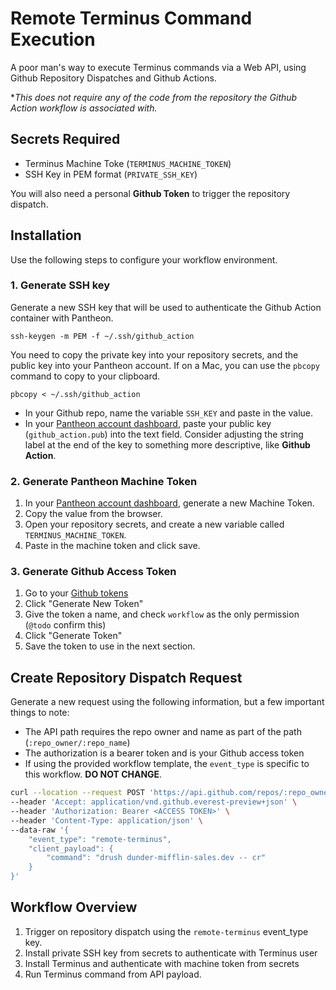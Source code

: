 # Remote Terminus Command Execution

A poor man's way to execute Terminus commands via a Web API, using Github Repository Dispatches and Github Actions. 

**This does not require any of the code from the repository the Github Action workflow is associated with.*

## Secrets Required
- Terminus Machine Toke (`TERMINUS_MACHINE_TOKEN`)
- SSH Key in PEM format (`PRIVATE_SSH_KEY`)

You will also need a personal **Github Token** to trigger the repository dispatch.

## Installation
Use the following steps to configure your workflow environment.

### 1. Generate SSH key

Generate a new SSH key that will be used to authenticate the Github Action container with Pantheon.

```
ssh-keygen -m PEM -f ~/.ssh/github_action
```

You need to copy the private key into your repository secrets, and the public key into your Pantheon account. If on a Mac, you can use the `pbcopy` command to copy to your clipboard.

```
pbcopy < ~/.ssh/github_action
```

- In your Github repo, name the variable `SSH_KEY` and paste in the value.
- In your [Pantheon account dashboard](https://dashboard.pantheon.io/users#account/ssh-keys), paste your public key (`github_action.pub`) into the text field. Consider adjusting the string label at the end of the key to something more descriptive, like **Github Action**.

### 2. Generate Pantheon Machine Token

1. In your [Pantheon account dashboard](https://dashboard.pantheon.io/users#account/tokens/list), generate a new Machine Token.
2. Copy the value from the browser.
3. Open your repository secrets, and create a new variable called `TERMINUS_MACHINE_TOKEN`.
4. Paste in the machine token and click save.

### 3. Generate Github Access Token

1. Go to your [Github tokens](https://github.com/settings/tokens)
2. Click "Generate New Token"
3. Give the token a name, and check `workflow` as the only permission (`@todo` confirm this)
4. Click "Generate Token"
5. Save the token to use in the next section.

## Create Repository Dispatch Request

Generate a new request using the following information, but a few important things to note:

- The API path requires the repo owner and name as part of the path (`:repo_owner/:repo_name`)
- The authorization is a bearer token and is your Github access token
- If using the provided workflow template, the `event_type` is specific to this workflow. **DO NOT CHANGE**.

```bash
curl --location --request POST 'https://api.github.com/repos/:repo_owner/:repo_name/dispatches' \
--header 'Accept: application/vnd.github.everest-preview+json' \
--header 'Authorization: Bearer <ACCESS TOKEN>' \
--header 'Content-Type: application/json' \
--data-raw '{
    "event_type": "remote-terminus",
    "client_payload": {
        "command": "drush dunder-mifflin-sales.dev -- cr"
    }
}'
```

## Workflow Overview

1. Trigger on repository dispatch using the `remote-terminus` event_type key.
1. Install private SSH key from secrets to authenticate with Terminus user
1. Install Terminus and authenticate with machine token from secrets
1. Run Terminus command from API payload.